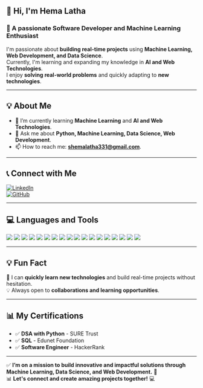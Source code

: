 ## 👋 Hi, I'm **Hema Latha**  
### 🚀 A passionate Software Developer and Machine Learning Enthusiast  

I'm passionate about **building real-time projects** using **Machine Learning, Web Development, and Data Science**.  
Currently, I'm learning and expanding my knowledge in **AI and Web Technologies**.  
I enjoy **solving real-world problems** and quickly adapting to **new technologies**.  

---

## 💡 About Me
- 🌱 I’m currently learning **Machine Learning** and **AI and Web Technologies**.  
- 💬 Ask me about **Python, Machine Learning, Data Science, Web Development**.  
- 📫 How to reach me: **shemalatha331@gmail.com**.  

---

## 📞 Connect with Me  
[![LinkedIn](https://img.shields.io/badge/-LinkedIn-blue?style=flat&logo=linkedin&logoColor=white)](https://www.linkedin.com/in/hemalatha331)  
[![GitHub](https://img.shields.io/badge/-GitHub-black?style=flat&logo=github&logoColor=white)](https://github.com/hemalatha331)  


---

## 💻 Languages and Tools
<p align="left">
    <img src="https://img.shields.io/badge/-Python-3776AB?style=flat&logo=python&logoColor=white" />
    <img src="https://img.shields.io/badge/-TensorFlow-FF6F00?style=flat&logo=tensorflow&logoColor=white" />
    <img src="https://img.shields.io/badge/-Pandas-150458?style=flat&logo=pandas&logoColor=white" />
    <img src="https://img.shields.io/badge/-ScikitLearn-F7931E?style=flat&logo=scikit-learn&logoColor=white" />
    <img src="https://img.shields.io/badge/-Seaborn-009688?style=flat&logo=seaborn&logoColor=white" />
    <img src="https://img.shields.io/badge/-OpenCV-5C3EE8?style=flat&logo=opencv&logoColor=white" />
    <img src="https://img.shields.io/badge/-Flask-000000?style=flat&logo=flask&logoColor=white" />
    <img src="https://img.shields.io/badge/-MySQL-4479A1?style=flat&logo=mysql&logoColor=white" />
    <img src="https://img.shields.io/badge/-HTML5-E34F26?style=flat&logo=html5&logoColor=white" />
    <img src="https://img.shields.io/badge/-CSS3-1572B6?style=flat&logo=css3&logoColor=white" />
    <img src="https://img.shields.io/badge/-Java-007396?style=flat&logo=java&logoColor=white" />
    <img src="https://img.shields.io/badge/-JavaScript-F7DF1E?style=flat&logo=javascript&logoColor=white" />
    <img src="https://img.shields.io/badge/-PHP-777BB4?style=flat&logo=php&logoColor=white" />
    <img src="https://img.shields.io/badge/-Git-F05032?style=flat&logo=git&logoColor=white" />
    <img src="https://img.shields.io/badge/-MongoDB-47A248?style=flat&logo=mongodb&logoColor=white" />
    <img src="https://img.shields.io/badge/-Express.js-000000?style=flat&logo=express&logoColor=white" />
    <img src="https://img.shields.io/badge/-React-61DAFB?style=flat&logo=react&logoColor=black" />
    <img src="https://img.shields.io/badge/-Node.js-339933?style=flat&logo=node.js&logoColor=white" />


</p>  

---

## 💡 Fun Fact
🚀 I can **quickly learn new technologies** and build real-time projects without hesitation.  
💡 Always open to **collaborations and learning opportunities**.  

---

## 📊 My Certifications
- ✅ **DSA with Python** - SURE Trust  
- ✅ **SQL** - Edunet Foundation  
- ✅ **Software Engineer** - HackerRank  

---

✅ **I’m on a mission to build innovative and impactful solutions through Machine Learning, Data Science, and Web Development.** 🚀  
📊 **Let's connect and create amazing projects together!** 💻  
